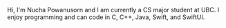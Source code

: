 Hi, I'm Nucha Powanusorn and I am currently a CS major student at UBC. I enjoy programming and can code in C, C++, Java, Swift, and SwiftUI. 
